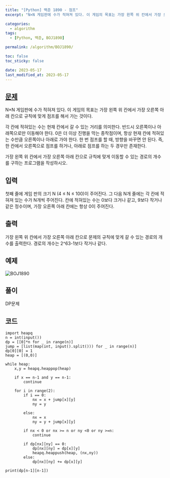 ```yaml
---
title: "[Python] 백준 1890 - 점프"
excerpt: "N×N 게임판에 수가 적혀져 있다. 이 게임의 목표는 가장 왼쪽 위 칸에서 가장 오른쪽 아래 칸으로 규칙에 맞게 점프를 해서 가는 것이다. 각 칸에 적혀있는 수는 현재 칸에서 갈 수 있는 거리를 의미한다. 반드시 오른쪽이나 아래쪽으로만 이동해야 한다. 0은 더 이상 진행을 막는 종착점이며, 항상 현재 칸에 적혀있는 수만큼 오른쪽이나 아래로 가야 한다. 한 번 점프를 할 때, 방향을 바꾸면 안 된다. 즉, 한 칸에서 오른쪽으로 점프를 하거나, 아래로 점프를 하는 두 경우만 존재한다. 가장 왼쪽 위 칸에서 가장 오른쪽 아래 칸으로 규칙에 맞게 이동할 수 있는 경로의 개수를 구하는 프로그램을 작성하시오."

categories:
  - algorithm
tags:
  - [Python, 백준, BOJ1890]

permalink: /algorithm/BOJ1890/

toc: false
toc_sticky: false

date: 2023-05-17
last_modified_at: 2023-05-17
---
```


## [문제](https://www.acmicpc.net/problem/1890)

N×N 게임판에 수가 적혀져 있다. 이 게임의 목표는 가장 왼쪽 위 칸에서 가장 오른쪽 아래 칸으로 규칙에 맞게 점프를 해서 가는 것이다.

각 칸에 적혀있는 수는 현재 칸에서 갈 수 있는 거리를 의미한다. 반드시 오른쪽이나 아래쪽으로만 이동해야 한다. 0은 더 이상 진행을 막는 종착점이며, 항상 현재 칸에 적혀있는 수만큼 오른쪽이나 아래로 가야 한다. 한 번 점프를 할 때, 방향을 바꾸면 안 된다. 즉, 한 칸에서 오른쪽으로 점프를 하거나, 아래로 점프를 하는 두 경우만 존재한다.

가장 왼쪽 위 칸에서 가장 오른쪽 아래 칸으로 규칙에 맞게 이동할 수 있는 경로의 개수를 구하는 프로그램을 작성하시오.

## 입력
첫째 줄에 게임 판의 크기 N (4 ≤ N ≤ 100)이 주어진다. 그 다음 N개 줄에는 각 칸에 적혀져 있는 수가 N개씩 주어진다. 칸에 적혀있는 수는 0보다 크거나 같고, 9보다 작거나 같은 정수이며, 가장 오른쪽 아래 칸에는 항상 0이 주어진다.

## 출력
가장 왼쪽 위 칸에서 가장 오른쪽 아래 칸으로 문제의 규칙에 맞게 갈 수 있는 경로의 개수를 출력한다. 경로의 개수는 2^63-1보다 작거나 같다.

## 예제
![BOJ1890](https://github.com/JS042/Company-Trend/assets/84077022/4c5d19fc-d338-4f84-a883-38ab6d4e2dbd)


## 풀이
DP문제


## 코드

```
import heapq
n = int(input())
dp = [[0]*n for _ in range(n)]
jump = [list(map(int, input().split())) for _ in range(n)]
dp[0][0] = 1
heap = [(0,0)]

while heap:
    x,y = heapq.heappop(heap)
    
    if x == n-1 and y == n-1:
        continue
    
    for i in range(2):
        if i == 0:
            nx = x + jump[x][y]
            ny = y
        
        else:
            nx = x
            ny = y + jump[x][y]
            
        if nx < 0 or nx >= n or ny <0 or ny >=n:
            continue
        
        if dp[nx][ny] == 0:
            dp[nx][ny] = dp[x][y]
            heapq.heappush(heap, (nx,ny))
        else:
            dp[nx][ny] += dp[x][y]
            
print(dp[n-1][n-1])
```